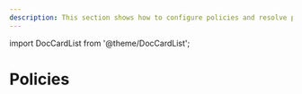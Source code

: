 ```yaml
---
description: This section shows how to configure policies and resolve policy vulnerabilities in Syskit Point.
---
```


import DocCardList from '@theme/DocCardList';

# Policies

<DocCardList />